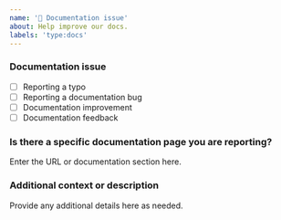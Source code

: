```yaml
---
name: '📖 Documentation issue'
about: Help improve our docs.
labels: 'type:docs'
---
```


### Documentation issue

<!-- (Update "[ ]" to "[x]" to check a box) -->

-   [ ] Reporting a typo
-   [ ] Reporting a documentation bug
-   [ ] Documentation improvement
-   [ ] Documentation feedback

<!--
  If your issue is not regarding the documentation, please choose an issue type:
  https://github.com/cartesi/explorer/issues/new/choose
-->

### Is there a specific documentation page you are reporting?

Enter the URL or documentation section here.

### Additional context or description

Provide any additional details here as needed.
